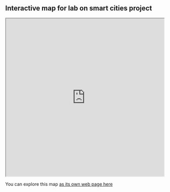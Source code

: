 ## Interactive map for lab on smart cities project

<iframe src="https://github.com/TStrada/SmartCity/blob/main/Map_Hubs.html" height="500" width="500"></iframe>

You can explore this map [as its own web page here](Map_Hubs.html)
